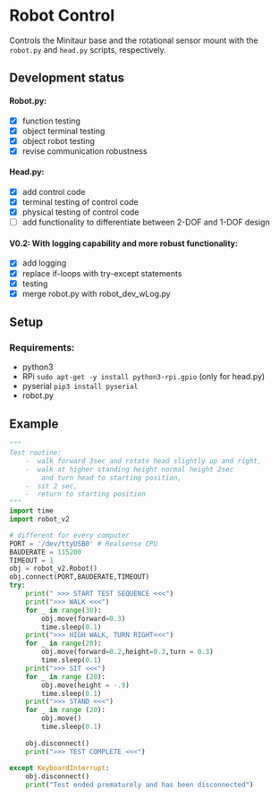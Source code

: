 # Robot Control
Controls the Minitaur base and the rotational sensor mount with the `robot.py` and `head.py` scripts, respectively.

## Development status
#### Robot.py:
 - [x] function testing 
 - [x] object terminal testing
 - [x] object robot testing
 - [x] revise communication robustness
#### Head.py:
 - [x] add control code
 - [x] terminal testing of control code
 - [x] physical testing of control code
 - [ ] add functionality to differentiate between 2-DOF and 1-DOF design
#### V0.2: With logging capability and more robust functionality:
 - [x] add logging
 - [x] replace if-loops with try-except statements
 - [x] testing
 - [x] merge robot.py with robot_dev_wLog.py

## Setup
### Requirements:
- python3
- RPi ```sudo apt-get -y install python3-rpi.gpio``` (only for head.py)
- pyserial ```pip3 install pyserial```
- robot.py

## Example
```python
"""
Test routine: 
    -  walk forward 3sec and rotate head slightly up and right, 
    -  walk at higher standing height normal height 2sec 
        and turn head to starting position, 
    -  sit 2 sec,
    -  return to starting position
"""
import time
import robot_v2

# different for every computer
PORT = '/dev/ttyUSB0' # Realsense CPU
BAUDERATE = 115200
TIMEOUT = 1
obj = robot_v2.Robot()
obj.connect(PORT,BAUDERATE,TIMEOUT)
try:
    print(" >>> START TEST SEQUENCE <<<")
    print(">>> WALK <<<")
    for _ in range(30):
        obj.move(forward=0.3)
        time.sleep(0.1)
    print(">>> HIGH WALK, TURN RIGHT<<<")
    for _ in range(20):
        obj.move(forward=0.2,height=0.3,turn = 0.3)
        time.sleep(0.1)
    print(">>> SIT <<<")
    for _ in range (20):
        obj.move(height = -.9)
        time.sleep(0.1)
    print(">>> STAND <<<")
    for _ in range (20):
        obj.move()
        time.sleep(0.1)
    
    obj.disconnect()
    print(">>> TEST COMPLETE <<<")
    
except KeyboardInterrupt:
    obj.disconnect()    
    print("Test ended prematurely and has been disconnected")
```

